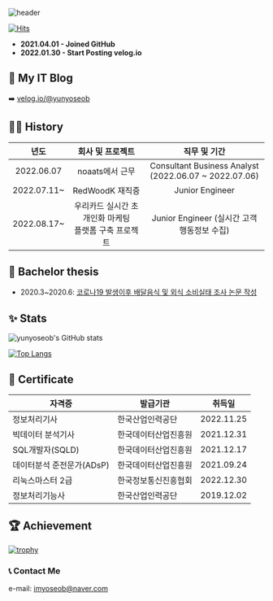 ![header](https://capsule-render.vercel.app/api?type=waving&reversal=True&color=gradient&text=%20Yun%20Yoseob%20&height=200&section=header&fontSize=50&fontAlign=75&fontAlignY=45)

[![Hits](https://hits.seeyoufarm.com/api/count/incr/badge.svg?url=https%3A%2F%2Fgithub.com%2Fyunyoseob&count_bg=%2379C83D&title_bg=%23555555&icon=macys.svg&icon_color=%23E7E7E7&title=hits&edge_flat=false)](https://hits.seeyoufarm.com)

- **2021.04.01 - Joined GitHub**
- **2022.01.30 - Start Posting velog.io**

## 📗 My IT Blog
➡️ [velog.io/@yunyoseob](https://velog.io/@yunyoseob/series)

## 👨‍💼 History
| 년도   | 회사 및 프로젝트 | 직무 및 기간   |
|:---:|:---:|:---:|
| 2022.06.07 | noaats에서 근무 | Consultant Business Analyst (2022.06.07 ~ 2022.07.06) |
| 2022.07.11~ | RedWoodK 재직중 | Junior Engineer |
| 2022.08.17~ | 우리카드 실시간 초개인화 마케팅 <br> 플랫폼 구축 프로젝트 | Junior Engineer (실시간 고객행동정보 수집) |

## 📑 Bachelor thesis
- 2020.3~2020.6: [코로나19 발생이후 배달음식 및 외식 소비실태 조사 논문 작성](https://github.com/yunyoseob/PNU/blob/master/Study/%EC%BD%94%EB%A1%9C%EB%82%9819%20%EB%B0%9C%EC%83%9D%EC%9D%B4%ED%9B%84%20%EB%B0%B0%EB%8B%AC%EC%9D%8C%EC%8B%9D%20%EB%B0%8F%20%EC%99%B8%EC%8B%9D%20%EC%86%8C%EB%B9%84%EC%8B%A4%ED%83%9C%20%EC%A1%B0%EC%82%AC.pdf)

## ✨ Stats

![yunyoseob's GitHub stats](https://github-readme-stats.vercel.app/api?username=yunyoseob&show_icons=true&theme=buefy)

[![Top Langs](https://github-readme-stats.vercel.app/api/top-langs/?username=yunyoseob&langs_count=10)](https://github.com/yunyoseob/github-readme-stats)

## 📄 Certificate
| 자격증  | 발급기관   | 취득일   |
|---|---|---|
| 정보처리기사 | 한국산업인력공단 | 2022.11.25 |
| 빅데이터 분석기사   | 한국데이터산업진흥원   | 2021.12.31   |
| SQL개발자(SQLD)   | 한국데이터산업진흥원   | 2021.12.17   |
| 데이터분석 준전문가(ADsP)   | 한국데이터산업진흥원   | 2021.09.24   |
| 리눅스마스터 2급   | 한국정보통신진흥협회 | 2022.12.30 |
| 정보처리기능사   | 한국산업인력공단   | 2019.12.02   |


## 🏆 Achievement

[![trophy](https://github-profile-trophy.vercel.app/?username=yunyoseob&row=2&column=3)](https://github.com/ryo-ma/github-profile-trophy)

### 📞 Contact Me
e-mail: imyoseob@naver.com
